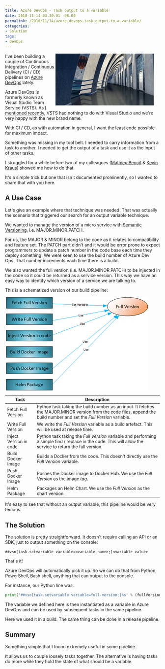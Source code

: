 ```yaml
---
title: Azure DevOps - Task output to a variable
date: 2018-11-14 03:30:01 -08:00
permalink: /2018/11/14/azure-devops-task-output-to-a-variable/
categories:
- Solution
tags:
- DevOps
---
```

<img style="float:right;padding-right:20px;" title="From http://pixabay.com" src="/assets/posts/2018/4/azure-devops-task-output-to-a-variable/architecture-3357847_640-e1540928514340.jpg" />

I've been building a couple of Continuous Integration / Continuous Delivery (CI / CD) pipelines on <a href="https://docs.microsoft.com/en-us/azure/devops/user-guide/what-is-azure-devops-services?view=vsts">Azure DevOps</a> lately.

Azure DevOps is formerly known as Visual Studio Team Service (VSTS).  As <a href="https://vincentlauzon.com/2018/10/17/azure-dev-ops-ci-cd-pipelines-with-aks-lessons-learned/">I mentioned recently</a>, VSTS had nothing to do with Visual Studio and we're very happy with the new brand name.

With CI / CD, as with automation in general, I want the least code possible for maximum impact.

Something was missing in my tool belt.  I needed to carry information from a task to another.  I needed to get the output of a task and use it as the input of other tasks.

I struggled for a while before two of my colleagues (<a href="https://alwaysupalwayson.blogspot.com/">Mathieu Benoit</a> &amp; <a href="https://github.com/kwkraus">Kevin Kraus</a>) showed me how to do that.

It's a simple trick but one that isn't documented prominently, so I wanted to share that with you here.

<h2>A Use Case</h2>

Let's give an example where that technique was needed.  That was actually the scenario that triggered our search for an output variable technique.

We wanted to manage the version of a micro service with <a href="https://semver.org/">Semantic Versioning</a>, i.e. MAJOR.MINOR.PATCH.

For us, the MAJOR &amp; MINOR belong to the code as it relates to compatibility and feature set.  The PATCH part didn't and it would be error prone to expect programmers to update a patch number in the code base each time they deploy something.  We were keen to use the build number of Azure Dev Ops.  That number increments each time there is a build.

We also wanted the full version (i.e. MAJOR.MINOR.PATCH) to be injected in the code so it could be returned as a service version.  This way we have an easy way to identify which version of a service we are talking to.

This is a schematized version of our build pipeline:

<img src="/assets/posts/2018/4/azure-devops-task-output-to-a-variable/version1.png" alt="Version management" />

<table>
<thead>
<tr>
  <th>Task</th>
  <th>Description</th>
</tr>
</thead>
<tbody>
<tr>
  <td>Fetch Full Version</td>
  <td>Python task taking the build number as an input.  It fetches the MAJOR.MINOR version from the code files, append the build number and set the <em>Full Version</em> variable.</td>
</tr>
<tr>
  <td>Write Full Version</td>
  <td>We write the <em>Full Version</em> variable as a build artefact.  This will be used at release time.</td>
</tr>
<tr>
  <td>Inject Version in code</td>
  <td>Python task taking the <em>Full Version</em> variable and performing a simple find / replace in the code.  This will allow the service to return the full version.</td>
</tr>
<tr>
  <td>Build Docker Image</td>
  <td>Builds a Docker from the code.  This doesn't directly use the <em>Full Version</em> variable.</td>
</tr>
<tr>
  <td>Push Docker Image</td>
  <td>Pushes the Docker image to Docker Hub.  We use the <em>Full Version</em> as the image <em>tag</em>.</td>
</tr>
<tr>
  <td>Helm Package</td>
  <td>Packages an Helm Chart.  We use the <em>Full Version</em> as the chart version.</td>
</tr>
</tbody>
</table>

It's easy to see that without an output variable, this pipeline would be very tedious.

<h2>The Solution</h2>

The solution is pretty straightforward.  It doesn't require calling an API or an SDK, just to output something on the console:

```text
##vso[task.setvariable variable=<variable name>;]<variable value>
```

That's it!

Azure DevOps will automatically pick it up.  So we can do that from Python, PowerShell, Bash shell, anything that can output to the console.

For instance, our Python line was:

```python
print('##vso[task.setvariable variable=full-version;]%s' % (fullVersion))
```

The variable we defined here is then instantiated as a variable in Azure DevOps and can be used by subsequent tasks in the same pipeline.

Here we used it in a build.  The same thing can be done in a release pipeline.

<h2>Summary</h2>

Something simple that I found extremely useful in some pipeline.

It allows us to couple loosely tasks together.  The alternative is having tasks do more while they hold the state of what should be a variable.